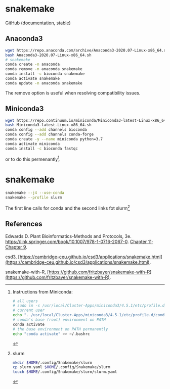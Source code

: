 # snakemake

[GitHub](https://github.com/snakemake/snakemake) ([documentation](https://snakemake.github.io/), [stable](https://snakemake.readthedocs.io/en/stable/))

## Anaconda3

```bash
wget https://repo.anaconda.com/archive/Anaconda3-2020.07-Linux-x86_64.sh
bash Anaconda3-2020.07-Linux-x86_64.sh
# snakemake
conda create -n anaconda
conda remove -n anaconda snakemake
conda install -c bioconda snakemake
conda activate snakemake
conda update -n anaconda snakemake
```

The remove option is useful when resolving compatibility issues.

## Miniconda3

```bash
wget https://repo.continuum.io/miniconda/Miniconda3-latest-Linux-x86_64.sh
bash Miniconda3-latest-Linux-x86_64.sh
conda config --add channels bioconda
conda config --add channels conda-forge
conda create -y --name miniconda python=3.7
conda activate miniconda
conda install -c bioconda fastqc
```

or to do this permenantly[^perm].

# snakemake

```bash
snakemake --j4 --use-conda
snakemake --profile slurm
```

The first line calls for conda and the second links fot slurm[^slurm]

## References

Edwards D. Plant Bioinformatics-Methods and Protocols, 3e. https://link.springer.com/book/10.1007/978-1-0716-2067-0. [Chapter 11](https://link.springer.com/protocol/10.1007/978-1-0716-2067-0_11); [Chapter 9](https://link.springer.com/protocol/10.1007/978-1-0716-2067-0_9).

csd3, [https://cambridge-ceu.github.io/csd3/applications/snakemake.html](https://cambridge-ceu.github.io/csd3/applications/snakemake.html).

snakemake-with-R, [https://github.com/fritzbayer/snakemake-with-R](https://github.com/fritzbayer/snakemake-with-R).


[^perm]: Instructions from Miniconda:
    ```bash
    # all users
    # sudo ln -s /usr/local/Cluster-Apps/miniconda3/4.5.1/etc/profile.d/conda.sh /etc/profile.d/conda.sh
    # current user
    echo ". /usr/local/Cluster-Apps/miniconda3/4.5.1/etc/profile.d/conda.sh" >> ~/.bashrc
    # conda's base (root) environment on PATH
    conda activate
    # the base environment on PATH permanently
    echo "conda activate" >> ~/.bashrc
    ```
[^slurm]: slurm

    ```bash
    mkdir $HOME/.config/Snakemake/slurm
    cp slurm.yaml $HOME/.config/Snakemake/slurm
    touch $HOME/.config/Snakemake/slurm/slurm.yaml
    ```
